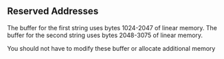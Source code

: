 ## Reserved Addresses

The buffer for the first string uses bytes 1024-2047 of linear memory.
The buffer for the second string uses bytes 2048-3075 of linear memory.

You should not have to modify these buffer or allocate additional memory
